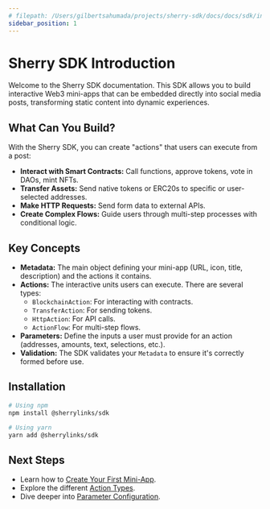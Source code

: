 ```yaml
---
# filepath: /Users/gilbertsahumada/projects/sherry-sdk/docs/docs/sdk/intro.md
sidebar_position: 1
---
```


# Sherry SDK Introduction

Welcome to the Sherry SDK documentation. This SDK allows you to build interactive Web3 mini-apps that can be embedded directly into social media posts, transforming static content into dynamic experiences.

## What Can You Build?

With the Sherry SDK, you can create "actions" that users can execute from a post:

- **Interact with Smart Contracts:** Call functions, approve tokens, vote in DAOs, mint NFTs.
- **Transfer Assets:** Send native tokens or ERC20s to specific or user-selected addresses.
- **Make HTTP Requests:** Send form data to external APIs.
- **Create Complex Flows:** Guide users through multi-step processes with conditional logic.

## Key Concepts

- **Metadata:** The main object defining your mini-app (URL, icon, title, description) and the actions it contains.
- **Actions:** The interactive units users can execute. There are several types:
  - `BlockchainAction`: For interacting with contracts.
  - `TransferAction`: For sending tokens.
  - `HttpAction`: For API calls.
  - `ActionFlow`: For multi-step flows.
- **Parameters:** Define the inputs a user must provide for an action (addresses, amounts, text, selections, etc.).
- **Validation:** The SDK validates your `Metadata` to ensure it's correctly formed before use.

## Installation

```bash
# Using npm
npm install @sherrylinks/sdk

# Using yarn
yarn add @sherrylinks/sdk
```

## Next Steps

- Learn how to [Create Your First Mini-App](./creating-miniapps.md).
- Explore the different [Action Types](./action-types/blockchain-actions.md).
- Dive deeper into [Parameter Configuration](./parameters.md).
